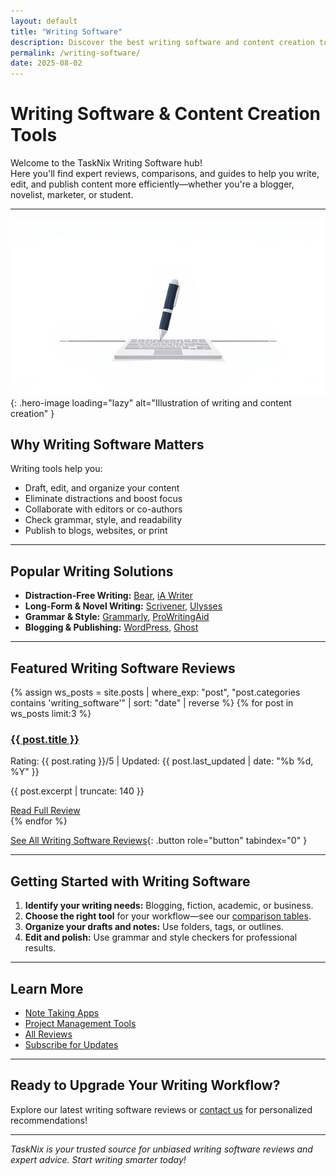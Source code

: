 ```yaml
---
layout: default
title: "Writing Software"
description: Discover the best writing software and content creation tools. Explore expert reviews, comparisons, and actionable tips for writers, bloggers, and content creators.
permalink: /writing-software/
date: 2025-08-02
---
```


# Writing Software & Content Creation Tools

Welcome to the TaskNix Writing Software hub!  
Here you'll find expert reviews, comparisons, and guides to help you write, edit, and publish content more efficiently—whether you're a blogger, novelist, marketer, or student.

---

![Writing and Content Creation](/images/writing-content-creation.jpg){: .hero-image loading="lazy" alt="Illustration of writing and content creation" }

## Why Writing Software Matters

Writing tools help you:

- Draft, edit, and organize your content
- Eliminate distractions and boost focus
- Collaborate with editors or co-authors
- Check grammar, style, and readability
- Publish to blogs, websites, or print

---

## Popular Writing Solutions

- **Distraction-Free Writing:** [Bear](/bear-review), [iA Writer](/ia-writer-review)
- **Long-Form & Novel Writing:** [Scrivener](/scrivener-review), [Ulysses](/ulysses-review)
- **Grammar & Style:** [Grammarly](/grammarly-review), [ProWritingAid](/prowritingaid-review)
- **Blogging & Publishing:** [WordPress](/wordpress-review), [Ghost](/ghost-review)

---

## Featured Writing Software Reviews

{% assign ws_posts = site.posts | where_exp: "post", "post.categories contains 'writing_software'" | sort: "date" | reverse %}
{% for post in ws_posts limit:3 %}
<div class="review-preview">
  <h3><a href="{{ post.url | relative_url }}">{{ post.title }}</a></h3>
  <p class="meta">Rating: {{ post.rating }}/5 | Updated: {{ post.last_updated | date: "%b %d, %Y" }}</p>
  <p>{{ post.excerpt | truncate: 140 }}</p>
  <a href="{{ post.url | relative_url }}" class="button secondary" role="button" tabindex="0" style="margin-top:10px;">Read Full Review</a>
</div>
{% endfor %}

[See All Writing Software Reviews](/reviews?category=writing_software){: .button role="button" tabindex="0" }

---

## Getting Started with Writing Software

1. **Identify your writing needs:** Blogging, fiction, academic, or business.
2. **Choose the right tool** for your workflow—see our [comparison tables](/comparisons).
3. **Organize your drafts and notes:** Use folders, tags, or outlines.
4. **Edit and polish:** Use grammar and style checkers for professional results.

---

## Learn More

- [Note Taking Apps](/note-taking)
- [Project Management Tools](/project-management)
- [All Reviews](/reviews)
- [Subscribe for Updates](/newsletter)

---

## Ready to Upgrade Your Writing Workflow?

Explore our latest writing software reviews or [contact us](/contact) for personalized recommendations!

---

*TaskNix is your trusted source for unbiased writing software reviews and expert advice. Start writing smarter today!*